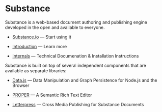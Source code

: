 Substance
================================================================================

Substance is a web-based document authoring and publishing engine developed in the open and available to everyone.

* [Substance.io](http://substance.io) — Start using it

* [Introduction](http://substance.io/substance/getting-started) — Learn more

* [Internals](http://substance.io/substance/substance-internals) — Technical Documenation & Installation Instructions

Substance is built on top of several independent components that are available as separate libraries:

* [Data.js](http://github.com/michael/data) — Data Manipulation and Graph Persistence for Node.js and the Browser

* [PROPER](http://github.com/michael/proper) — A Semantic Rich Text Editor

* [Letterpress](http://github.com/michael/letterpress) — Cross Media Publishing for Substance Documents